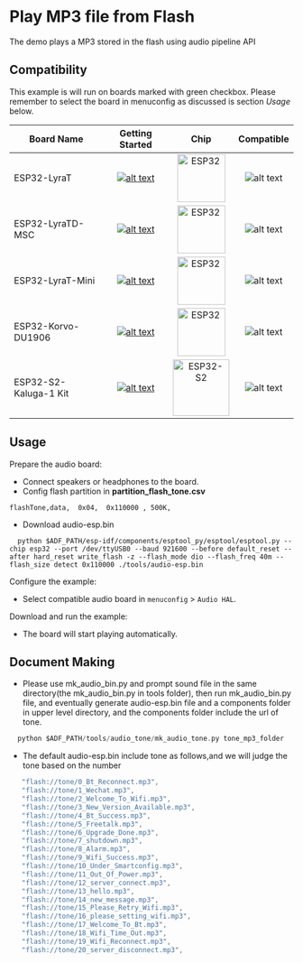 # Play MP3 file from Flash

The demo plays a MP3 stored in the flash using audio pipeline API

## Compatibility

This example is will run on boards marked with green checkbox. Please remember to select the board in menuconfig as discussed is section *Usage* below.

| Board Name | Getting Started | Chip | Compatible |
|-------------------|:--------------------------------------------------------------------------------------------------------------------------------------------------------------------------------------------:|:--------------------------------------------------------------------:|:-----------------------------------------------------------------:|
| ESP32-LyraT | [![alt text](../../../docs/_static/esp32-lyrat-v4.3-side-small.jpg "ESP32-LyraT")](https://docs.espressif.com/projects/esp-adf/en/latest/get-started/get-started-esp32-lyrat.html) | <img src="../../../docs/_static/ESP32.svg" height="85" alt="ESP32"> | ![alt text](../../../docs/_static/yes-button.png "Compatible") |
| ESP32-LyraTD-MSC | [![alt text](../../../docs/_static/esp32-lyratd-msc-v2.2-small.jpg "ESP32-LyraTD-MSC")](https://docs.espressif.com/projects/esp-adf/en/latest/get-started/get-started-esp32-lyratd-msc.html) | <img src="../../../docs/_static/ESP32.svg" height="85" alt="ESP32"> | ![alt text](../../../docs/_static/yes-button.png "Compatible") |
| ESP32-LyraT-Mini | [![alt text](../../../docs/_static/esp32-lyrat-mini-v1.2-small.jpg "ESP32-LyraT-Mini")](https://docs.espressif.com/projects/esp-adf/en/latest/get-started/get-started-esp32-lyrat-mini.html) | <img src="../../../docs/_static/ESP32.svg" height="85" alt="ESP32"> | ![alt text](../../../docs/_static/yes-button.png "Compatible") |
| ESP32-Korvo-DU1906 | [![alt text](../../../docs/_static/esp32-korvo-du1906-v1.1-small.jpg "ESP32-Korvo-DU1906")](https://docs.espressif.com/projects/esp-adf/en/latest/get-started/get-started-esp32-korvo-du1906.html) | <img src="../../../docs/_static/ESP32.svg" height="85" alt="ESP32"> | ![alt text](../../../docs/_static/yes-button.png "Compatible") |
| ESP32-S2-Kaluga-1 Kit | [![alt text](../../../docs/_static/esp32-s2-kaluga-1-kit-small.png "ESP32-S2-Kaluga-1 Kit")](https://docs.espressif.com/projects/esp-idf/en/latest/esp32s2/hw-reference/esp32s2/user-guide-esp32-s2-kaluga-1-kit.html) | <img src="../../../docs/_static/ESP32-S2.svg" height="100" alt="ESP32-S2"> | ![alt text](../../../docs/_static/yes-button.png "Compatible") |

## Usage

Prepare the audio board:

- Connect speakers or headphones to the board.
- Config flash partition in **partition_flash_tone.csv**
```
flashTone,data,  0x04,  0x110000 , 500K,
```
- Download audio-esp.bin
```
  python $ADF_PATH/esp-idf/components/esptool_py/esptool/esptool.py --chip esp32 --port /dev/ttyUSB0 --baud 921600 --before default_reset --after hard_reset write_flash -z --flash_mode dio --flash_freq 40m --flash_size detect 0x110000 ./tools/audio-esp.bin
```
Configure the example:

- Select compatible audio board in `menuconfig` > `Audio HAL`.

Download and run the example:

- The board will start playing automatically.


## Document Making

- Please use mk_audio_bin.py and prompt sound file in the same directory(the mk_audio_bin.py in tools folder), then run mk_audio_bin.py file, and eventually generate audio-esp.bin file and a components folder in upper level directory, and the components folder include the url of tone.

```c
  python $ADF_PATH/tools/audio_tone/mk_audio_tone.py tone_mp3_folder
```


- The default audio-esp.bin include tone as follows,and we will judge the tone based on the number
``` c
   "flash://tone/0_Bt_Reconnect.mp3",
   "flash://tone/1_Wechat.mp3",
   "flash://tone/2_Welcome_To_Wifi.mp3",
   "flash://tone/3_New_Version_Available.mp3",
   "flash://tone/4_Bt_Success.mp3",
   "flash://tone/5_Freetalk.mp3",
   "flash://tone/6_Upgrade_Done.mp3",
   "flash://tone/7_shutdown.mp3",
   "flash://tone/8_Alarm.mp3",
   "flash://tone/9_Wifi_Success.mp3",
   "flash://tone/10_Under_Smartconfig.mp3",
   "flash://tone/11_Out_Of_Power.mp3",
   "flash://tone/12_server_connect.mp3",
   "flash://tone/13_hello.mp3",
   "flash://tone/14_new_message.mp3",
   "flash://tone/15_Please_Retry_Wifi.mp3",
   "flash://tone/16_please_setting_wifi.mp3",
   "flash://tone/17_Welcome_To_Bt.mp3",
   "flash://tone/18_Wifi_Time_Out.mp3",
   "flash://tone/19_Wifi_Reconnect.mp3",
   "flash://tone/20_server_disconnect.mp3",
```
